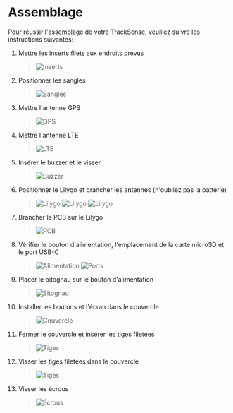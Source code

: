 # Assemblage

Pour réussir l'assemblage de votre TrackSense, veuillez suivre les instructions suivantes:

1. Mettre les inserts filets aux endroits prévus
    > ![Inserts](./Photos_assemblage/)

2. Positionner les sangles
    > ![Sangles](./Photos_assemblage/Sangles.jpg)

3. Mettre l'antenne GPS
    > ![GPS](./Photos_assemblage/Antenne_GPS.jpg)

4. Mettre l'antenne LTE
    > ![LTE](./Photos_assemblage/Antenne_LTE.jpg)

5. Insérer le buzzer et le visser
    > ![Buzzer](./Photos_assemblage/Buzzer.jpg)

6. Positionner le Lilygo et brancher les antennes (n'oubliez pas la batterie)
    > ![Lilygo](./Photos_assemblage/Lilygo0.jpg)
    > ![Lilygo](./Photos_assemblage/Lilygo1.jpg)
    > ![Lilygo](./Photos_assemblage/Lilygo2.jpg)

7. Brancher le PCB sur le Lilygo
    > ![PCB](./Photos_assemblage/PCB.jpg)

8. Vérifier le bouton d'alimentation, l'emplacement de la carte microSD et le port USB-C
    > ![Alimentation](./Photos_assemblage/Alimentation.jpg)
    > ![Ports](./Photos_assemblage/microSD_USBC.jpg)

9. Placer le bitognau sur le bouton d'alimentation
    > ![Bitognau](./Photos_assemblage/)

10. Installer les boutons et l'écran dans le couvercle
    > ![Couvercle](./Photos_assemblage/Couvercle.jpg)

11. Fermer le couvercle et insérer les tiges filetées
    > ![Tiges](./Photos_assemblage/)

12. Visser les tiges filetées dans le couvercle
    > ![Tiges](./Photos_assemblage/)

13. Visser les écrous
    > ![Écrous](./Photos_assemblage/)


